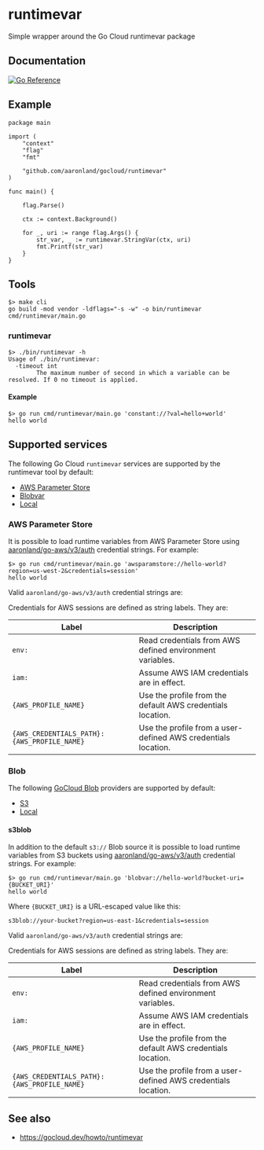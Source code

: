 # runtimevar

Simple wrapper around the Go Cloud runtimevar package

## Documentation

[![Go Reference](https://pkg.go.dev/badge/github.com/aaronland/gocloud/runtimevar.svg)](https://pkg.go.dev/github.com/aaronland/gocloud)

## Example

```
package main

import (
	"context"
	"flag"
	"fmt"
	
	"github.com/aaronland/gocloud/runtimevar"
)

func main() {

	flag.Parse()

	ctx := context.Background()

	for _, uri := range flag.Args() {
		str_var, _ := runtimevar.StringVar(ctx, uri)
		fmt.Printf(str_var)
	}
}
```

## Tools

```
$> make cli
go build -mod vendor -ldflags="-s -w" -o bin/runtimevar cmd/runtimevar/main.go
```

### runtimevar

```
$> ./bin/runtimevar -h
Usage of ./bin/runtimevar:
  -timeout int
    	The maximum number of second in which a variable can be resolved. If 0 no timeout is applied.
```

#### Example

```
$> go run cmd/runtimevar/main.go 'constant://?val=hello+world'
hello world
```

## Supported services

The following Go Cloud `runtimevar` services are supported by the runtimevar tool by default:

* [AWS Parameter Store](https://gocloud.dev/howto/runtimevar/#awsps)
* [Blobvar](https://gocloud.dev/howto/runtimevar/#blob)
* [Local](https://gocloud.dev/howto/runtimevar/#local)

### AWS Parameter Store

It is possible to load runtime variables from AWS Parameter Store using [aaronland/go-aws/v3/auth](https://github.com/aaronland/go-aws) credential strings. For example:

```
$> go run cmd/runtimevar/main.go 'awsparamstore://hello-world?region=us-west-2&credentials=session'
hello world
```

Valid `aaronland/go-aws/v3/auth` credential strings are:

Credentials for AWS sessions are defined as string labels. They are:

| Label | Description |
| --- | --- |
| `env:` | Read credentials from AWS defined environment variables. |
| `iam:` | Assume AWS IAM credentials are in effect. |
| `{AWS_PROFILE_NAME}` | Use the profile from the default AWS credentials location. |
| `{AWS_CREDENTIALS_PATH}:{AWS_PROFILE_NAME}` | Use the profile from a user-defined AWS credentials location. |

### Blob

The following [GoCloud Blob](https://gocloud.dev/howto/blob/) providers are supported by default:

* [S3](https://gocloud.dev/howto/blob/#s3)
* [Local](https://gocloud.dev/howto/blob/#local)

#### s3blob

In addition to the default `s3://` Blob source it is possible to load runtime variables from S3 buckets using [aaronland/go-aws/v3/auth](https://github.com/aaronland/go-aws/v3/auth) credential strings. For example:

```
$> go run cmd/runtimevar/main.go 'blobvar://hello-world?bucket-uri={BUCKET_URI}'
hello world
```

Where `{BUCKET_URI}` is a URL-escaped value like this:

```
s3blob://your-bucket?region=us-east-1&credentials=session
```

Valid `aaronland/go-aws/v3/auth` credential strings are:

Credentials for AWS sessions are defined as string labels. They are:

| Label | Description |
| --- | --- |
| `env:` | Read credentials from AWS defined environment variables. |
| `iam:` | Assume AWS IAM credentials are in effect. |
| `{AWS_PROFILE_NAME}` | Use the profile from the default AWS credentials location. |
| `{AWS_CREDENTIALS_PATH}:{AWS_PROFILE_NAME}` | Use the profile from a user-defined AWS credentials location. |


## See also

* https://gocloud.dev/howto/runtimevar
